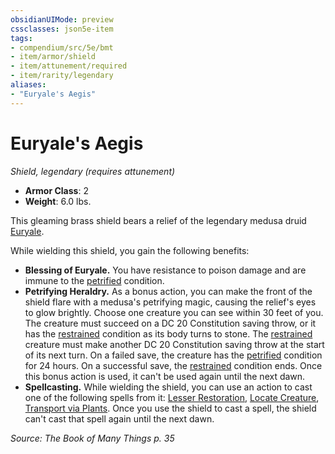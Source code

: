 ```yaml
---
obsidianUIMode: preview
cssclasses: json5e-item
tags:
- compendium/src/5e/bmt
- item/armor/shield
- item/attunement/required
- item/rarity/legendary
aliases: 
- "Euryale's Aegis"
---
```

# Euryale's Aegis
*Shield, legendary (requires attunement)*  

- **Armor Class**: 2
- **Weight**: 6.0 lbs.

This gleaming brass shield bears a relief of the legendary medusa druid [Euryale](/Systems/5e/bestiary/npc/euryale-bmt.md).

While wielding this shield, you gain the following benefits:

- **Blessing of Euryale.** You have resistance to poison damage and are immune to the [petrified](/Systems/5e/rules/conditions.md#petrified) condition.  
- **Petrifying Heraldry.** As a bonus action, you can make the front of the shield flare with a medusa's petrifying magic, causing the relief's eyes to glow brightly. Choose one creature you can see within 30 feet of you. The creature must succeed on a DC 20 Constitution saving throw, or it has the [restrained](/Systems/5e/rules/conditions.md#restrained) condition as its body turns to stone. The [restrained](/Systems/5e/rules/conditions.md#restrained) creature must make another DC 20 Constitution saving throw at the start of its next turn. On a failed save, the creature has the [petrified](/Systems/5e/rules/conditions.md#petrified) condition for 24 hours. On a successful save, the [restrained](/Systems/5e/rules/conditions.md#restrained) condition ends. Once this bonus action is used, it can't be used again until the next dawn.  
- **Spellcasting.** While wielding the shield, you can use an action to cast one of the following spells from it: [Lesser Restoration](/Systems/5e/spells/lesser-restoration.md), [Locate Creature](/Systems/5e/spells/locate-creature.md), [Transport via Plants](/Systems/5e/spells/transport-via-plants.md). Once you use the shield to cast a spell, the shield can't cast that spell again until the next dawn.  

*Source: The Book of Many Things p. 35*
